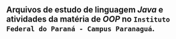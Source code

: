 ## Arquivos de estudo de linguagem *Java* e atividades da matéria de *OOP* no `Instituto Federal do Paraná - Campus Paranaguá`.
